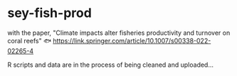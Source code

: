 # sey-fish-prod

with the paper, "Climate impacts alter fisheries productivity and turnover on coral reefs"
🐟
https://link.springer.com/article/10.1007/s00338-022-02265-4

R scripts and data are in the process of being cleaned and uploaded...
